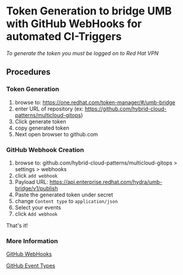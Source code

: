 # Token Generation to bridge UMB with GitHub WebHooks for automated CI-Triggers

*To generate the token you must be logged on to Red Hat VPN*

## Procedures

### Token Generation

1. browse to: https://one.redhat.com/token-manager/#/umb-bridge
1. enter URL of repository (ex: https://github.com/hybrid-cloud-patterns/multicloud-gitops)
1. Click generate token
1. copy generated token
1. Next open browser to github.com

### GitHub Webhook Creation

1. browse to: github.com/hybrid-cloud-patterns/multicloud-gitops  > settings > webhooks
1. click `add webhook`
1. Payload URL: https://api.enterprise.redhat.com/hydra/umb-bridge/v1/publish
1. Paste the generated token under secret
1. change `Content type` to `application/json`
1. Select your events
1. click `Add webhook`

That's it!

### More Information

[GitHub WebHooks](https://docs.github.com/en/developers/webhooks-and-events/webhooks/about-webhooks)

[GitHub Event Types](https://docs.github.com/en/developers/webhooks-and-events/events/github-event-types)

